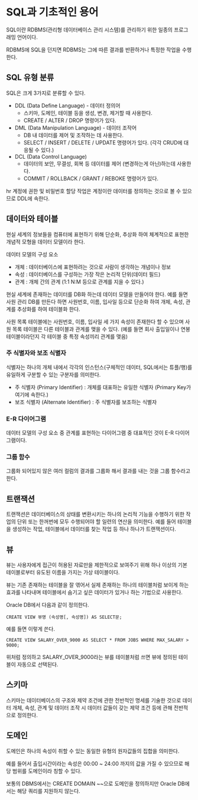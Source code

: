 # SQL과 기초적인 용어

SQL이란 RDBMS(관리형 데이터베이스 관리 시스템)를 관리하기 위한 일종의 프로그래밍 언어이다.

RDBMS에 SQL을 던지면 RDBMS는 그에 따른 결과를 반환하거나 특정한 작업을 수행한다.

## SQL 유형 분류

SQL은 크게 3가지로 분류할 수 있다.

- DDL (Data Define Language)  - 데이터 정의어
  - 스키마, 도메인, 테이블 등을 생성, 변경, 제거할 때 사용한다.
  - CREATE / ALTER / DROP 명령어가 있다.
- DML (Data Manipulation Language) - 데이터 조작어
  - DB 내 데이터를 제어 및 조작하는 데 사용한다.
  - SELECT / INSERT / DELETE / UPDATE 명령어가 있다. (각각 CRUD에 대응될 수 있다.)
- DCL (Data Control Language)
  - 데이터의 보안, 무결성, 회복 등 데이터를 제어 (변경하는게 아닌)하는데 사용한다.
  - COMMIT / ROLLBACK / GRANT / REBOKE 명령어가 있다.

hr 계정에 권한 및 비밀번호 할당 작업은 계정이란 데이터를 정의하는 것으로 볼 수 있으므로 DDL에 속한다.

## 데이터와 테이블

현실 세계의 정보들을 컴퓨터에 표현하기 위해 단순화, 추상화 하여 체계적으로 표현한 개념적 모형을 데이터 모델이라 한다.

데이터 모델의 구성 요소

- 개체 : 데이터베이스에 표현하려는 것으로 사람이 생각하는 개념이나 정보
- 속성 : 데이터베이스를 구성하는 가장 작은 논리적 단위(데이터 필드)
- 관계 : 개체 간의 관계 (1:1 N:M 등으로 관계를 지을 수 있다.)

현실 세계에 존재하는 데이터를 DB화 하는데 데이터 모델을 만들어야 한다. 예를 들면 사원 관리 DB를 만든다 하면 사원번호, 이름, 입사일 등으로 단순화 하여 개체, 속성, 관계를 추상화를 하여 테이블화 한다.

사원 목록 테이블에는 사원번호, 이름, 입사일 세 가지 속성이 존재한다 할 수 있으며 사원 목록 테이블은 다른 테이블과 관계를 맺을 수 있다. (예를 들면 회사 출입일이나 연봉 테이블이라던지 각 테이블 중 특정 속성끼리 관계를 맺음)

### 주 식별자와 보조 식별자

식별자는 하나의 개체 내에서 각각의 인스턴스(구체적인 데이터, SQL에서는 튜플/행)를 유일하게 구분할 수 있는 구분자를 의미한다.

- 주 식별자 (Primary Identifier) : 개체를 대표하는 유일한 식별자 (Primary Key가 여기에 속한다.)
- 보조 식별자 (Alternate Identifier) : 주 식별자를 보조하는 식별자

### E-R 다이어그램

데이터 모델의 구성 요소 중 관계를 표현하는 다이어그램 중 대표적인 것이 E-R 다이어그램이다.

### 그룹 함수

그룹화 되어있지 않은 여러 컬럼의 결과를 그룹화 해서 결과를 내는 것을 그룹 함수라고 한다.

## 트랜잭션

트랜잭션은 데이터베이스의 상태를 변환시키는 하나의 논리적 기능을 수행하기 위한 작업의 단위 또는 한꺼번에 모두 수행되어야 할 일련의 연산을 의미한다. 예를 들어 테이블을 생성하는 작업, 테이블에서 데이터를 찾는 작업 등 하나 하나가 트랜잭션이다.

## 뷰

뷰는 사용자에게 접근이 허용된 자료만을 제한적으로 보여주기 위해 하나 이상의 기본 테이블로부터 유도된 이름을 가지는 가상 테이블이다.

뷰는 기존 존재하는 테이블을 잘 엮어서 실제 존재하는 하나의 테이블처럼 보이게 하는 효과를 나타내며 테이블에서 숨기고 싶은 데이터가 있거나 하는 기법으로 사용한다.

Oracle DB에서 다음과 같이 정의한다.

```plsql
CREATE VIEW 뷰명 (속성명[, 속성명]) AS SELECT문;
```

예를 들면 이렇게 쓴다.

```plsql
CREATE VIEW SALARY_OVER_9000 AS SELECT * FROM JOBS WHERE MAX_SALARY > 9000;
```

위처럼 정의하고 SALARY_OVER_9000라는 뷰를 테이블처럼 쓰면 뷰에 정의된 테이블이 자동으로 선택된다.

## 스키마

스키마는 데이터베이스의 구조와 제약 조건에 관한 전반적인 명세를 기술한 것으로 데이터 개체, 속성, 관계 및 데이터 조작 시 데이터 값들이 갖는 제약 조건 등에 관해 전반적으로 정의한다.

## 도메인

도메인은 하나의 속성이 취할 수 있는 동일한 유형의 원자값들의 집합을 의미한다.

예를 들어서 출입시간이라는 속성은 00:00 ~ 24:00 까지의 값을 가질 수 있으므로 해당 범위를 도메인이라 칭할 수 있다.

보통의 DBMS에서는 CREATE DOMAIN ~~으로 도메인을 정의하지만 Oracle DB에서는 해당 쿼리를 지원하지 않는다.

